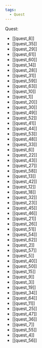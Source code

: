 ```yaml
---
tags:
  - Quest
---
```

Quest:
- [[quest_8]]
- [[quest_35]]
- [[quest_29]]
- [[quest_61]]
- [[quest_60]]
- [[quest_14]]
- [[quest_28]]
- [[quest_31]]
- [[quest_59]]
- [[quest_63]]
- [[quest_10]]
- [[quest_1]]
- [[quest_20]]
- [[quest_30]]
- [[quest_49]]
- [[quest_52]]
- [[quest_41]]
- [[quest_44]]
- [[quest_53]]
- [[quest_48]]
- [[quest_33]]
- [[quest_6]]
- [[quest_22]]
- [[quest_43]]
- [[quest_27]]
- [[quest_58]]
- [[quest_13]]
- [[quest_42]]
- [[quest_12]]
- [[quest_18]]
- [[quest_32]]
- [[quest_23]]
- [[quest_45]]
- [[quest_46]]
- [[quest_21]]
- [[quest_26]]
- [[quest_51]]
- [[quest_54]]
- [[quest_62]]
- [[quest_2]]
- [[quest_57]]
- [[quest_5]]
- [[quest_40]]
- [[quest_50]]
- [[quest_15]]
- [[quest_9]]
- [[quest_3]]
- [[quest_19]]
- [[quest_34]]
- [[quest_64]]
- [[quest_11]]
- [[quest_25]]
- [[quest_47]]
- [[quest_36]]
- [[quest_7]]
- [[quest_55]]
- [[quest_4]]
- [[quest_56]]
